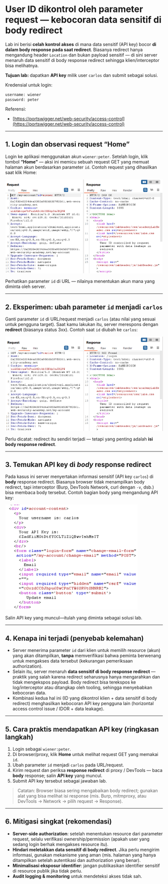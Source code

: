 # User ID dikontrol oleh parameter request — kebocoran data sensitif di body redirect

Lab ini berisi **celah kontrol akses** di mana data sensitif (API key) bocor **di dalam body response pada saat redirect**. Biasanya redirect hanya mengandung header `Location` dan bukan payload sensitif — di sini server menaruh data sensitif di body response redirect sehingga klien/interceptor bisa melihatnya.

**Tujuan lab:** dapatkan **API key** milik user `carlos` dan submit sebagai solusi.

Kredensial untuk login:

```
username: wiener
password: peter
```

Referensi:

* [https://portswigger.net/web-security/access-control](https://portswigger.net/web-security/access-control)

---

## 1. Login dan observasi request “Home”

Login ke aplikasi menggunakan akun `wiener:peter`. Setelah login, klik tombol **“Home”** — aksi ini memicu sebuah request GET yang memuat halaman akun berdasarkan parameter `id`. Contoh request yang dihasilkan saat klik Home:

![img](images/User%20ID%20controlled%20by%20request%20parameter%20with%20data%20leakage%20in%20redirect/2.png)

Perhatikan parameter `id` di URL — nilainya menentukan akun mana yang diminta oleh server.

---

## 2. Eksperimen: ubah parameter `id` menjadi `carlos`

Ganti parameter `id` di URL/request menjadi `carlos` (atau nilai yang sesuai untuk pengguna target). Saat kamu lakukan itu, server merespons dengan **redirect** (biasanya status 3xx). Contoh saat `id` diubah ke `carlos`:

![img](images/User%20ID%20controlled%20by%20request%20parameter%20with%20data%20leakage%20in%20redirect/3.png)

Perlu dicatat: redirect itu sendiri terjadi — tetapi yang penting adalah **isi body response redirect**.

---

## 3. Temukan API key di *body* response redirect

Pada kasus ini server menyertakan informasi sensitif (API key `carlos`) di **body** response redirect. Biasanya browser tidak menampilkan body redirect, tapi interceptor (Burp, DevTools Network, curl dengan `-v`, dsb.) bisa membaca body tersebut. Contoh bagian body yang mengandung API key:

![img](images/User%20ID%20controlled%20by%20request%20parameter%20with%20data%20leakage%20in%20redirect/4.png)

Salin API key yang muncul—itulah yang diminta sebagai solusi lab.

---

## 4. Kenapa ini terjadi (penyebab kelemahan)

* Server menerima parameter `id` dari klien untuk memilih resource (akun) yang akan ditampilkan, **tanpa** memverifikasi bahwa peminta berwenang untuk mengakses data tersebut (kekurangan pemeriksaan authorization).
* Selain itu, server menaruh **data sensitif di body response redirect** — praktik yang salah karena redirect seharusnya hanya mengarahkan dan tidak mengekspos payload. Body redirect bisa terekspos ke log/interceptor atau ditangkap oleh tooling, sehingga menyebabkan kebocoran data.
* Kombinasi kedua hal ini (ID yang dikontrol klien + data sensitif di body redirect) menghasilkan kebocoran API key pengguna lain (horizontal access control issue / IDOR + data leakage).

---

## 5. Cara praktis mendapatkan API key (ringkasan langkah)

1. Login sebagai `wiener:peter`.
2. Di browser/proxy, klik **Home** untuk melihat request GET yang memakai `id`.
3. Ubah parameter `id` menjadi `carlos` pada URL/request.
4. Kirim request dan periksa **response redirect** di proxy / DevTools — baca **body** response; salin **API key** yang muncul.
5. Submit API key tersebut sebagai jawaban lab.

> Catatan: Browser biasa sering mengabaikan body redirect; gunakan alat yang bisa melihat isi response (mis. Burp, mitmproxy, atau DevTools → Network → pilih request → Response).

---

## 6. Mitigasi singkat (rekomendasi)

* **Server-side authorization**: setelah menentukan resource dari parameter request, selalu verifikasi ownership/permission (apakah user yang sedang login berhak mengakses resource itu).
* **Hindari meletakkan data sensitif di body redirect**. Jika perlu mengirim informasi, gunakan mekanisme yang aman (mis. halaman yang hanya ditampilkan setelah autentikasi dan authorization yang benar).
* **Minimalisasi eksposur identifier**: jangan publikasikan identifier sensitif di resource publik jika tidak perlu.
* **Audit logging & monitoring** untuk mendeteksi akses tidak sah.